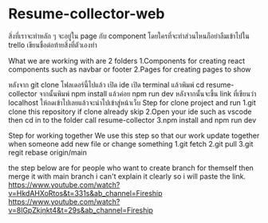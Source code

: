 # Resume-collector-web

สิ่งที่เราจะทำหลัก ๆ จะอยู่ใน page กับ component โดยใครที่จะทำส่วนไหนก็อย่าลืมเข้าไปใน trello เขียนชื่อต่อท้ายสิ่งที่ตัวเองทำ

What we are working with are 2 folders 
1.Components for creating react components such as navbar or footer 
2.Pages for creating pages to show

หลังจาก git clone โฟลเดอร์นี้ไปแล้ว เปิด ide เปิด terminal แล้วพิมพ์ cd resume-collector จากนั้นพิมพ์ npm install แล้วค่อย npm run dev หลังจากนั้นจะขึ้น link ที่เขียนว่า localhost ให้กดเข้าไปเลยแล้วจะนำไปเข้าสู่หน้าเว็บ
Step for clone project and run
1.git clone this repository if clone already skip
2.Open your ide such as vscode then cd in to the folder call resume-collector
3.npm install and npm run dev

Step for working together
We use this step so that our work update together when someone add new file or change something
1.git fetch
2.git pull
3.git regit rebase origin/main

the step below are for people who want to create branch for themself then merge it with main branch i can't explain it clearly so i will paste the link.
https://www.youtube.com/watch?v=HkdAHXoRtos&t=331s&ab_channel=Fireship
https://www.youtube.com/watch?v=8lGpZkjnkt4&t=29s&ab_channel=Fireship
